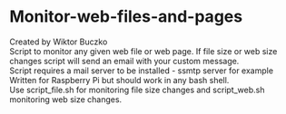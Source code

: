 # Monitor-web-files-and-pages<br>
Created by Wiktor Buczko<br>
Script to monitor any given web file or web page. If file size or web size changes script will send an email with your custom message.<br>
Script requires a mail server to be installed - ssmtp server for example <br>
Written for Raspberry Pi but should work in any bash shell.<br>
Use script_file.sh for monitoring file size changes and script_web.sh monitoring web size changes.<br>
